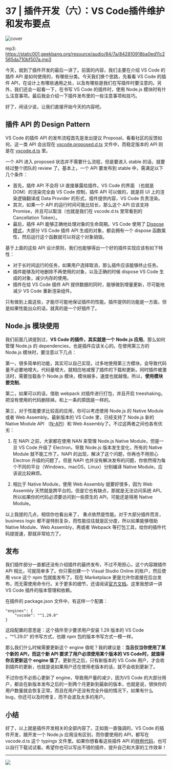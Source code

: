 # 37 | 插件开发（六）：VS Code插件维护和发布要点

![cover](./static/9ba62cb5b0358501aa3417b9bf70ad0b.jpg)

mp3: https://static001.geekbang.org/resource/audio/84/7a/842810918ba0ed11c2565da710bf507a.mp3

今天，就到了插件开发的最后一讲了。前面的内容，我们主要在介绍 VS Code 的插件 API 是如何使用的，有哪些分类。今天我们换个思路，先看看 VS Code 的插件 API，在设计上有哪些通用之处，以及有哪些是我们在写插件时要注意的。另外，我们还会一起看一下，在书写 VS Code 的插件时，使用 Node.js 模块时有什么注意事项。最后我会介绍一下插件发布里的一些注意事项和技巧。

好了，闲话少说，让我们直接开始今天的内容吧。

插件 API 的 Design Pattern
-----------------------

VS Code 的插件 API 的发布流程首先是发出提议 Proposal，看看社区的反馈如何。这一类 API 会出现在 [vscode.proposed.d.ts](https://github.com/Microsoft/vscode/blob/master/src/vs/vscode.proposed.d.ts) 文件中，而稳定版本的 API 则是在 [vscode.d.ts](https://github.com/Microsoft/vscode/blob/master/src/vs/vscode.d.ts) 里。

一个 API 进入 proposed 状态并不需要什么流程，但是要进入 stable 的话，就要经过整个团队的 review 了。基本上，一个 API 要发布到 stable 中，需满足以下几个条件：

*   首先，插件 API 不会将 UI 直接暴露给插件。VS Code 的界面 （也就是 DOM）的渲染完全由 VS Code 控制，插件 API 可以做的，就是将 UI 上的渲染逻辑翻译成 Data Provider 的形式，插件提供内容，VS Code 负责渲染。
*   其次，如果一个 API 的运行时间可能比较长，那么这个 API 应该支持 Promise，并且可以取消（也就是我们在 vscode.d.ts 里常看到的 Cancellation Token）。
*   最后，插件 API 能够正确地处理对象的生命周期。VS Code 使用了 [Dispose 模式](https://en.wikipedia.org/wiki/Dispose_pattern)，大部分 VS Code 插件 API 生成的对象，都会拥有一个 dispose 函数属性，然后运行这个函数就可以将这个对象销毁。

基于上面的这些 API 设计原则，我们也能够得出一个好的插件实现应该有如下特性：

*   对于长时间运行的任务，如果用户选择取消，那么插件应该能够终止任务。
*   插件能够及时地删除不再使用的对象，以及正确的时候 dispose VS Code 生成的对象，减少内存的使用。
*   插件在给 VS Code 插件 API 提供数据的同时，能够做到增量更新，尽可能地减少 VS Code 重新渲染组件。

只有做到上面这些，才能尽可能地保证插件的性能。插件提供的功能是一方面，但是如果性能出众的话，就真的是一个好插件了。

Node.js 模块使用
------------

我们前面几讲提到过，**VS Code 的插件，其实就是一个 Node.js 应用**。那么如何管理 Node.js 的 dependencies，也是插件应该关心的。在使用第三方的 Node.js 模块时，要注意以下几点：

第一，很多简单的功能，其实可以自己实现，过多地使用第三方模块，会导致代码量不必要地增大。代码量增大，就相应地减慢了插件的下载和更新。同时插件被激活时，需要加载各个 Node.js 模块，模块越多，速度也就越慢。所以，**使用模块要克制**。

第二，如果可以的话，借助 webpack 对插件进行打包，并且开启 treeshaking，把没有使用的代码删除掉。和上一条的原因是一样的。

第三，对于性能要求比较高的应用，你可以考虑使用 Node.js 的 Native Module 或者 Web Assembly。最新版本的 VS Code 里，已经支持了 Node.js 新的 Native Module API （[N-API](https://nodejs.org/api/n-api.html)）和 Web Assembly了。不过这两者之间也各有优劣：

1.  在 NAPI 之前，大家都在使用 NAN 来管理 Node.js Native Module，但是一旦 VS Code 升级了 Electron，导致 Node.js 版本发生变化，所有的 Native Module 就不能工作了。NAPI 的出现，解决了这个问题，你再也不用担心 Electron 升级的问题了。但是 NAPI 也并没有解决发布的问题，你依然得为每个不同的平台（Windows，macOS，Linux）分别编译 Native Module，应该说比较麻烦。
    
2.  相比于 Native Module，使用 Web Assembly 就要好很多，因为 Web Assembly 天然就是跨平台的。但是它也有缺点，那就是无法访问系统 API，所以如果你的代码必须要访问到一些原生的 API，可能还是得用 Native Module。
    

以上我提的几点，相信你也看出来了， 重点依然是性能。对于大部分插件而言，business logic 都不是特别复杂，而性能往往就是区分度，所以如果能够借助 Native Module、Web Assembly，再或者 Webpack 等打包工具，给你的插件代码提提速，那就非常给力了。

发布
--

我们插件部分一直都还没有介绍插件的最终发布，不过不用担心，这个内容跟插件 API 相比，可就简单多了。你只需创建一个 Visual Studio Online 的账户，然后使用 vsce 这个 npm 包就能发布了。现在 Marketplace 更是允许你直接在后台发布，而无需使用命令行。关于更多的细节，还请阅读[官方文档](https://code.visualstudio.com/docs/extensions/publish-extension)。这里我想讲一讲 VS Code 插件的版本管理和依赖。

在插件的 package.json 文件中，有这样一个配置：

    "engines": {
        "vscode": "^1.29.0"
    }
    

这段配置的意思是：这个插件至少要求用户安装 1.29 版本的 VS Code 。“^1.29.0” 的书写方式，也跟 npm 包的版本书写方式一模一样。

那么我们什么时候需要更新这个 engine 值呢？我的建议是：**当且仅当你使用了某个新的 API，而这个新 API 要求了用户必须使用某个版本的 VS Code时，就值得你去更新这个 engine 值了**。更新完之后，只有新版本的 VS Code 用户，才会收到插件的更新，也就是说如果用户还在使用老版本的话，就不会收到更新了。

不过你也不必担心更新了 engine，导致用户量的减少，因为VS Code 的大部分用户，都会在新版本发布之后的一到两个月更新到最新的版本，也就是说，很快你的用户数量就会恢复正常。而且在用户还没有完全升级的情况下，如果有什么 bug，你还可以及时修复，而不会波及太多的用户。

小结
--

好了，以上就是插件开发相关的全部内容了。正如我一直强调的，VS Code 的插件开发，跟开发一个 Node.js 应用没有区别，而你要使用的 API，都写在 vscode.d.ts 这个 typings 文件里。如果你想看看这些插件 API 的[样例代码](https://github.com/Microsoft/vscode-extension-samples)，也可以自行下载试试看。希望你也可以写出不错的插件，提升自己和大家的工作效率！

* * *

![](./static/92862660523add24b3168f22954fa506.jpg)

